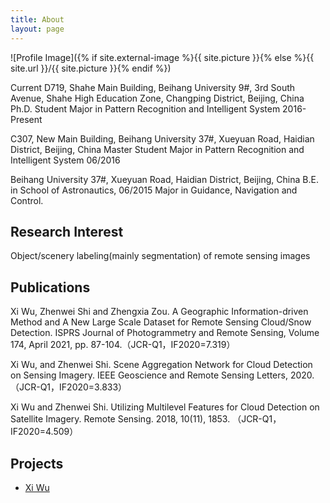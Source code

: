 ```yaml
---
title: About
layout: page
---
```

![Profile Image]({% if site.external-image %}{{ site.picture }}{% else %}{{ site.url }}/{{ site.picture }}{% endif %})

<p>Current
D719, Shahe Main Building, Beihang University
9#, 3rd South Avenue, Shahe High Education Zone, Changping District, Beijing, China
Ph.D. Student
Major in Pattern Recognition and Intelligent System   2016-Present
</p>

<p>C307, New Main Building, Beihang University
37#, Xueyuan Road, Haidian District, Beijing, China
Master Student
Major in Pattern Recognition and Intelligent System   06/2016

Beihang University
37#, Xueyuan Road, Haidian District, Beijing, China
B.E. in School of Astronautics, 06/2015
Major in Guidance, Navigation and Control.</p>

<h2>Research Interest</h2>
<p>Object/scenery labeling(mainly segmentation) of remote sensing images</p>

<h2>Publications</h2>
<p>Xi Wu, Zhenwei Shi and Zhengxia Zou. A Geographic Information-driven Method and A New Large Scale Dataset for Remote Sensing Cloud/Snow Detection. ISPRS Journal of Photogrammetry and Remote Sensing, Volume 174, April 2021, pp. 87-104.（JCR-Q1，IF2020=7.319）</p>
<p>Xi Wu, and Zhenwei Shi. Scene Aggregation Network for Cloud Detection on Sensing Imagery. IEEE Geoscience and Remote Sensing Letters, 2020.（JCR-Q1，IF2020=3.833）</p>
<p>Xi Wu and Zhenwei Shi. Utilizing Multilevel Features for Cloud Detection on Satellite Imagery. Remote Sensing. 2018, 10(11), 1853. （JCR-Q1，IF2020=4.509）</p>

<h2>Projects</h2>
<ul>
	<li><a href="https://github.com/permanentCH5/">Xi Wu</a></li>
</ul>
